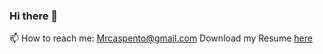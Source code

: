 ### Hi there 👋
📫 How to reach me: Mrcaspento@gmail.com
Download my Resume [here](https://mrcaspento-portfolio.herokuapp.com/static/media/Matthew_Caspento(Resume).2e887343.pdf)
<!--
**Mrcaspento/MrCaspento** is a ✨ _special_ ✨ repository because its `README.md` (this file) appears on your GitHub profile.

Here are some ideas to get you started:

- 🔭 I’m currently working on ...
- 🌱 I’m currently learning ...
- 👯 I’m looking to collaborate on ...
- 🤔 I’m looking for help with ...
- 💬 Ask me about ...
- 📫 How to reach me: ...
- 😄 Pronouns: ...
- ⚡ Fun fact: ...
-->
